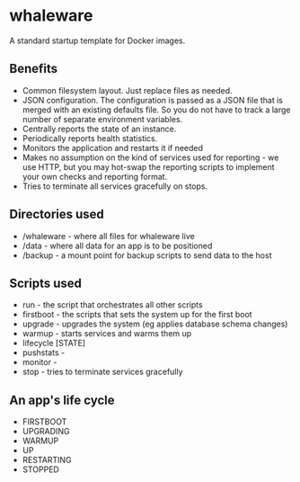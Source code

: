 whaleware
=========

A standard startup template for Docker images.

Benefits
--------
- Common filesystem layout. Just replace files as needed.
- JSON configuration. The configuration is passed as a JSON file that is merged with an existing defaults file. 
  So you do not have to track a large number of separate environment variables. 
- Centrally reports the state of an instance. 
- Periodically reports health statistics.
- Monitors the application and restarts it if needed
- Makes no assumption on the kind of services used for reporting - we use HTTP, but you may hot-swap the reporting
  scripts to implement your own checks and reporting format.
- Tries to terminate all services gracefully on stops.



Directories used
----------------

- /whaleware - where all files for whaleware live
- /data - where all data for an app is to be positioned
- /backup - a mount point for backup scripts to send data to the host


Scripts used
------------

- run - the script that orchestrates all other scripts
- firstboot - the scripts that sets the system up for the first boot
- upgrade - upgrades the system (eg applies database schema changes)
- warmup - starts services and warms them up
- lifecycle [STATE]
- pushstats -
- monitor -
- stop - tries to terminate services gracefully



An app's life cycle
-------------------

- FIRSTBOOT
- UPGRADING
- WARMUP
- UP
- RESTARTING
- STOPPED



